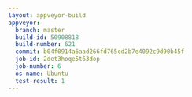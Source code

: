 ```yaml
---
layout: appveyor-build
appveyor:
  branch: master
  build-id: 50908818
  build-number: 621
  commit: b04f0914a6aad266fd765cd2b7e4092c9d90b45f
  job-id: 2det3hoqe5t63dop
  job-number: 6
  os-name: Ubuntu
  test-result: 1
---
```

